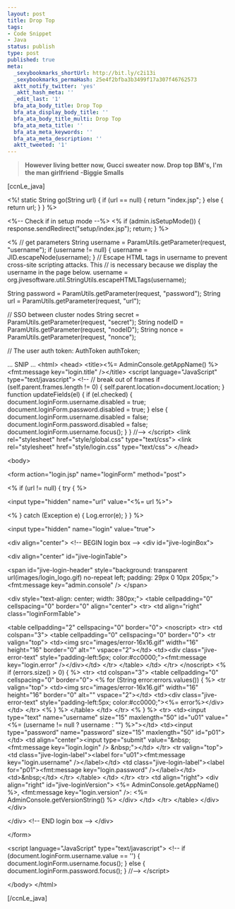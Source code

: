 ```yaml
---
layout: post
title: Drop Top
tags:
- Code Snippet
- Java
status: publish
type: post
published: true
meta:
  _sexybookmarks_shortUrl: http://bit.ly/c2i13i
  _sexybookmarks_permaHash: 25e4f2bfba3b3499f17a307f46762573
  aktt_notify_twitter: 'yes'
  _aktt_hash_meta: ''
  _edit_last: '1'
  bfa_ata_body_title: Drop Top
  bfa_ata_display_body_title: ''
  bfa_ata_body_title_multi: Drop Top
  bfa_ata_meta_title: ''
  bfa_ata_meta_keywords: ''
  bfa_ata_meta_description: ''
  aktt_tweeted: '1'
---
```

<blockquote><strong>However living better now, Gucci sweater now. Drop top BM's, I'm the man girlfriend</strong>
<strong> -Biggie Smalls
</strong></blockquote>
[ccnLe_java]

&lt;%!
static String go(String url) {
if (url == null) {
return "index.jsp";
}
else {
return url;
}
}
%&gt;

&lt;%-- Check if in setup mode --%&gt;
&lt;%
if (admin.isSetupMode()) {
response.sendRedirect("setup/index.jsp");
return;
}
%&gt;

&lt;% // get parameters
String username = ParamUtils.getParameter(request, "username");
if (username != null) {
username = JID.escapeNode(username);
}
// Escape HTML tags in username to prevent cross-site scripting attacks. This
// is necessary because we display the username in the page below.
username = org.jivesoftware.util.StringUtils.escapeHTMLTags(username);

String password = ParamUtils.getParameter(request, "password");
String url = ParamUtils.getParameter(request, "url");

// SSO between cluster nodes
String secret = ParamUtils.getParameter(request, "secret");
String nodeID = ParamUtils.getParameter(request, "nodeID");
String nonce = ParamUtils.getParameter(request, "nonce");

// The user auth token:
AuthToken authToken;

... SNIP ...
&lt;html&gt;
&lt;head&gt;
&lt;title&gt;&lt;%= AdminConsole.getAppName() %&gt; &lt;fmt:message key="login.title" /&gt;&lt;/title&gt;
&lt;script language="JavaScript" type="text/javascript"&gt;
&lt;!--
// break out of frames
if (self.parent.frames.length != 0) {
self.parent.location=document.location;
}
function updateFields(el) {
if (el.checked) {
document.loginForm.username.disabled = true;
document.loginForm.password.disabled = true;
}
else {
document.loginForm.username.disabled = false;
document.loginForm.password.disabled = false;
document.loginForm.username.focus();
}
}
//--&gt;
&lt;/script&gt;
&lt;link rel="stylesheet" href="style/global.css" type="text/css"&gt;
&lt;link rel="stylesheet" href="style/login.css" type="text/css"&gt;
&lt;/head&gt;

&lt;body&gt;

&lt;form action="login.jsp" name="loginForm" method="post"&gt;

&lt;%  if (url != null) { try { %&gt;

&lt;input type="hidden" name="url" value="&lt;%= url %&gt;"&gt;

&lt;%  } catch (Exception e) { Log.error(e); } } %&gt;

&lt;input type="hidden" name="login" value="true"&gt;

&lt;div align="center"&gt;
&lt;!-- BEGIN login box --&gt;
&lt;div id="jive-loginBox"&gt;

&lt;div align="center" id="jive-loginTable"&gt;

&lt;span id="jive-login-header" style="background: transparent url(images/login_logo.gif) no-repeat left; padding: 29px 0 10px 205px;"&gt;
&lt;fmt:message key="admin.console" /&gt;
&lt;/span&gt;

&lt;div style="text-align: center; width: 380px;"&gt;
&lt;table cellpadding="0" cellspacing="0" border="0" align="center"&gt;
&lt;tr&gt;
&lt;td align="right" class="loginFormTable"&gt;

&lt;table cellpadding="2" cellspacing="0" border="0"&gt;
&lt;noscript&gt;
&lt;tr&gt;
&lt;td colspan="3"&gt;
&lt;table cellpadding="0" cellspacing="0" border="0"&gt;
&lt;tr valign="top"&gt;
&lt;td&gt;&lt;img src="images/error-16x16.gif" width="16" height="16" border="0" alt="" vspace="2"&gt;&lt;/td&gt;
&lt;td&gt;&lt;div class="jive-error-text" style="padding-left:5px; color:#cc0000;"&gt;&lt;fmt:message key="login.error" /&gt;&lt;/div&gt;&lt;/td&gt;
&lt;/tr&gt;
&lt;/table&gt;
&lt;/td&gt;
&lt;/tr&gt;
&lt;/noscript&gt;
&lt;%  if (errors.size() &gt; 0) { %&gt;
&lt;tr&gt;
&lt;td colspan="3"&gt;
&lt;table cellpadding="0" cellspacing="0" border="0"&gt;
&lt;% for (String error:errors.values()) { %&gt;
&lt;tr valign="top"&gt;
&lt;td&gt;&lt;img src="images/error-16x16.gif" width="16" height="16" border="0" alt="" vspace="2"&gt;&lt;/td&gt;
&lt;td&gt;&lt;div class="jive-error-text" style="padding-left:5px; color:#cc0000;"&gt;&lt;%= error%&gt;&lt;/div&gt;&lt;/td&gt;
&lt;/tr&gt;
&lt;% } %&gt;
&lt;/table&gt;
&lt;/td&gt;
&lt;/tr&gt;
&lt;%  } %&gt;
&lt;tr&gt;
&lt;td&gt;&lt;input type="text" name="username" size="15" maxlength="50" id="u01" value="&lt;%= (username != null ? username : "") %&gt;"&gt;&lt;/td&gt;
&lt;td&gt;&lt;input type="password" name="password" size="15" maxlength="50" id="p01"&gt;&lt;/td&gt;
&lt;td align="center"&gt;&lt;input type="submit" value="&amp;nbsp; &lt;fmt:message key="login.login" /&gt; &amp;nbsp;"&gt;&lt;/td&gt;
&lt;/tr&gt;
&lt;tr valign="top"&gt;
&lt;td class="jive-login-label"&gt;&lt;label for="u01"&gt;&lt;fmt:message key="login.username" /&gt;&lt;/label&gt;&lt;/td&gt;
&lt;td class="jive-login-label"&gt;&lt;label for="p01"&gt;&lt;fmt:message key="login.password" /&gt;&lt;/label&gt;&lt;/td&gt;
&lt;td&gt;&amp;nbsp;&lt;/td&gt;
&lt;/tr&gt;
&lt;/table&gt;
&lt;/td&gt;
&lt;/tr&gt;
&lt;tr&gt;
&lt;td align="right"&gt;
&lt;div align="right" id="jive-loginVersion"&gt;
&lt;%= AdminConsole.getAppName() %&gt;, &lt;fmt:message key="login.version" /&gt;: &lt;%= AdminConsole.getVersionString() %&gt;
&lt;/div&gt;
&lt;/td&gt;
&lt;/tr&gt;
&lt;/table&gt;
&lt;/div&gt;
&lt;/div&gt;

&lt;/div&gt;
&lt;!-- END login box --&gt;
&lt;/div&gt;

&lt;/form&gt;

&lt;script language="JavaScript" type="text/javascript"&gt;
&lt;!--
if (document.loginForm.username.value == '')  {
document.loginForm.username.focus();
} else {
document.loginForm.password.focus();
}
//--&gt;
&lt;/script&gt;

&lt;/body&gt;
&lt;/html&gt;

[/ccnLe_java]
<div id="_mcePaste" style="position: absolute; left: -10000px; top: 0px; width: 1px; height: 1px; overflow: hidden;">&lt;%--
-    $RCSfile$
-    $Revision: 10667 $
-    $Date: 2008-07-14 14:14:29 -0500 (Mon, 14 Jul2008) $
--%&gt;

&lt;%@ page import="org.jivesoftware.admin.AdminConsole,

org.jivesoftware.openfire.admin.AdminManager"
errorPage="error.jsp"
%&gt;
&lt;%@ page

import="org.jivesoftware.openfire.clearspace.Clearspa

ceManager"%&gt;
&lt;%@ page

import="org.jivesoftware.openfire.cluster.ClusterMana

ger" %&gt;
&lt;%@ page

import="org.jivesoftware.openfire.container.AdminCons

olePlugin" %&gt;
&lt;%@ page import="org.xmpp.packet.JID" %&gt;
&lt;%@ page import="org.jivesoftware.openfire.auth.*" %&gt;
&lt;%@ page import="java.util.HashMap" %&gt;
&lt;%@ page import="java.util.Map" %&gt;
&lt;%@ page import="org.jivesoftware.util.*" %&gt;

&lt;%@ taglib uri="http://java.sun.com/jstl/core_rt"

prefix="c" %&gt;
&lt;%@ taglib uri="http://java.sun.com/jstl/fmt_rt"

prefix="fmt" %&gt;

&lt;%-- Define Administration Bean --%&gt;
&lt;jsp:useBean id="admin"

class="org.jivesoftware.util.WebManager"  /&gt;
&lt;% admin.init(request, response, session,

application, out ); %&gt;

&lt;%!
static String go(String url) {
if (url == null) {
return "index.jsp";
}
else {
return url;
}
}
%&gt;

&lt;%-- Check if in setup mode --%&gt;
&lt;%
if (admin.isSetupMode()) {
response.sendRedirect("setup/index.jsp");
return;
}
%&gt;

&lt;% // get parameters
String username = ParamUtils.getParameter

(request, "username");
if (username != null) {
username = JID.escapeNode(username);
}
// Escape HTML tags in username to prevent

cross-site scripting attacks. This
// is necessary because we display the username

in the page below.
username =

org.jivesoftware.util.StringUtils.escapeHTMLTags

(username);

String password = ParamUtils.getParameter

(request, "password");
String url = ParamUtils.getParameter(request,

"url");

// SSO between cluster nodes
String secret = ParamUtils.getParameter(request,

"secret");
String nodeID = ParamUtils.getParameter(request,

"nodeID");
String nonce = ParamUtils.getParameter(request,

"nonce");

// The user auth token:
AuthToken authToken;

// Check the request/response for a login token

Map&lt;String, String&gt; errors = new HashMap&lt;String,

String&gt;();

if (ParamUtils.getBooleanParameter(request,

"login")) {
try {
if (!AdminManager.getInstance

().isUserAdmin(username, true)) {
throw new UnauthorizedException("User

'" + username + "' not allowed to login.");
}
if (secret != null &amp;&amp; nodeID != null) {
if (StringUtils.hash

(AdminConsolePlugin.secret).equals(secret) &amp;&amp;

ClusterManager.isClusterMember(Base64.decode(nodeID,

Base64.URL_SAFE))) {
authToken = new AuthToken

(username);
}
else if ("clearspace".equals(nodeID)

&amp;&amp; ClearspaceManager.isEnabled()) {
ClearspaceManager csmanager =

ClearspaceManager.getInstance();
String sharedSecret =

csmanager.getSharedSecret();
if (nonce == null || sharedSecret

== null || !csmanager.isValidNonce(nonce) ||
!StringUtils.hash

(username + ":" + sharedSecret + ":" + nonce).equals

(secret)) {
throw new

UnauthorizedException("SSO failed. Invalid secret was

provided");
}
authToken = new AuthToken

(username);
}
else {
throw new UnauthorizedException

("SSO failed. Invalid secret or node ID was

provided");
}
}
else {
authToken = AuthFactory.authenticate

(username, password);
}
session.setAttribute

("jive.admin.authToken", authToken);
response.sendRedirect(go(url));
return;
}
catch (ConnectionException ue) {
Log.debug(ue);
if (ClearspaceManager.isEnabled()) {
if (session.getAttribute

("prelogin.setup.error.firstTime.connection") !=

null) {
session.removeAttribute

("prelogin.setup.error.firstTime.connection");
session.setAttribute

("prelogin.setup.error",

"prelogin.setup.error.clearspace.connection");
session.setAttribute

("prelogin.setup.sidebar", "true");
session.setAttribute

("prelogin.setup.sidebar.title",

"prelogin.setup.sidebar.title.clearspace");
session.setAttribute

("prelogin.setup.sidebar.link", "clearspace-

integration-prelogin.jsp");
response.sendRedirect(go

("setup/clearspace-integration-prelogin.jsp"));
} else {
session.setAttribute

("prelogin.setup.error.firstTime.connection", true);
errors.put("connection",

LocaleUtils.getLocalizedString

("login.failed.connection.clearspace"));
}
} else {
errors.put("connection",

LocaleUtils.getLocalizedString

("login.failed.connection"));
}
}
catch (InternalUnauthenticatedException ue) {
Log.debug(ue);
if (ClearspaceManager.isEnabled()) {
if (session.getAttribute

("prelogin.setup.error.firstTime.sharedsecret") !=

null) {
session.removeAttribute

("prelogin.setup.error.firstTime.sharedsecret");
session.setAttribute

("prelogin.setup.error",

"prelogin.setup.error.clearspace.sharedsecret");
session.setAttribute

("prelogin.setup.sidebar", "true");
session.setAttribute

("prelogin.setup.sidebar.title",

"prelogin.setup.sidebar.title.clearspace");
session.setAttribute

("prelogin.setup.sidebar.link", "clearspace-

integration-prelogin.jsp");
response.sendRedirect(go

("setup/clearspace-integration-prelogin.jsp"));
} else {
session.setAttribute

("prelogin.setup.error.firstTime.sharedsecret",

true);
errors.put("authentication",

LocaleUtils.getLocalizedString

("login.failed.authentication.clearspace"));
}
} else {
errors.put("authentication",

LocaleUtils.getLocalizedString

("login.failed.authentication"));
}
}
catch (UnauthorizedException ue) {
Log.debug(ue);
errors.put("unauthorized",

LocaleUtils.getLocalizedString

("login.failed.unauthorized"));
}
}
%&gt;

&lt;!DOCTYPE HTML PUBLIC "-//W3C//DTD HTML 4.01

Transitional//EN"&gt;

&lt;html&gt;
&lt;head&gt;
&lt;title&gt;&lt;%= AdminConsole.getAppName() %&gt;

&lt;fmt:message key="login.title" /&gt;&lt;/title&gt;
&lt;script language="JavaScript"

type="text/javascript"&gt;
&lt;!--
// break out of frames
if (self.parent.frames.length != 0) {

self.parent.location=document.location;
}
function updateFields(el) {
if (el.checked) {
document.loginForm.username.disabled

= true;
document.loginForm.password.disabled

= true;
}
else {
document.loginForm.username.disabled

= false;
document.loginForm.password.disabled

= false;
document.loginForm.username.focus();
}
}
//--&gt;
&lt;/script&gt;
&lt;link rel="stylesheet" href="style/global.css"

type="text/css"&gt;
&lt;link rel="stylesheet" href="style/login.css"

type="text/css"&gt;
&lt;/head&gt;

&lt;body&gt;

&lt;form action="login.jsp" name="loginForm"

method="post"&gt;

&lt;%  if (url != null) { try { %&gt;

&lt;input type="hidden" name="url" value="&lt;%= url

%&gt;"&gt;

&lt;%  } catch (Exception e) { Log.error(e); } } %&gt;

&lt;input type="hidden" name="login" value="true"&gt;

&lt;div align="center"&gt;
&lt;!-- BEGIN login box --&gt;
&lt;div id="jive-loginBox"&gt;

&lt;div align="center" id="jive-loginTable"&gt;

&lt;span id="jive-login-header"

style="background: transparent url

(images/login_logo.gif) no-repeat left; padding: 29px

0 10px 205px;"&gt;
&lt;fmt:message key="admin.console" /&gt;
&lt;/span&gt;

&lt;div style="text-align: center; width:

380px;"&gt;
&lt;table cellpadding="0" cellspacing="0"

border="0" align="center"&gt;
&lt;tr&gt;
&lt;td align="right"

class="loginFormTable"&gt;

&lt;table cellpadding="2"

cellspacing="0" border="0"&gt;
&lt;noscript&gt;
&lt;tr&gt;
&lt;td colspan="3"&gt;
&lt;table

cellpadding="0" cellspacing="0" border="0"&gt;
&lt;tr valign="top"&gt;
&lt;td&gt;&lt;img

src="images/error-16x16.gif" width="16" height="16"

border="0" alt="" vspace="2"&gt;&lt;/td&gt;
&lt;td&gt;&lt;div

class="jive-error-text" style="padding-left:5px;

color:#cc0000;"&gt;&lt;fmt:message key="login.error"

/&gt;&lt;/div&gt;&lt;/td&gt;
&lt;/tr&gt;
&lt;/table&gt;
&lt;/td&gt;
&lt;/tr&gt;
&lt;/noscript&gt;
&lt;%  if (errors.size() &gt; 0) {

%&gt;
&lt;tr&gt;
&lt;td colspan="3"&gt;
&lt;table

cellpadding="0" cellspacing="0" border="0"&gt;
&lt;% for

(String error:errors.values()) { %&gt;
&lt;tr valign="top"&gt;
&lt;td&gt;&lt;img

src="images/error-16x16.gif" width="16" height="16"

border="0" alt="" vspace="2"&gt;&lt;/td&gt;
&lt;td&gt;&lt;div

class="jive-error-text" style="padding-left:5px;

color:#cc0000;"&gt;&lt;%= error%&gt;&lt;/div&gt;&lt;/td&gt;
&lt;/tr&gt;
&lt;% } %&gt;
&lt;/table&gt;
&lt;/td&gt;
&lt;/tr&gt;
&lt;%  } %&gt;
&lt;tr&gt;
&lt;td&gt;&lt;input type="text"

name="username" size="15" maxlength="50" id="u01"

value="&lt;%= (username != null ? username : "")

%&gt;"&gt;&lt;/td&gt;
&lt;td&gt;&lt;input

type="password" name="password" size="15"

maxlength="50" id="p01"&gt;&lt;/td&gt;
&lt;td align="center"&gt;&lt;input

type="submit" value="&amp;nbsp; &lt;fmt:message

key="login.login" /&gt; &amp;nbsp;"&gt;&lt;/td&gt;
&lt;/tr&gt;
&lt;tr valign="top"&gt;
&lt;td class="jive-login-

label"&gt;&lt;label for="u01"&gt;&lt;fmt:message

key="login.username" /&gt;&lt;/label&gt;&lt;/td&gt;
&lt;td class="jive-login-

label"&gt;&lt;label for="p01"&gt;&lt;fmt:message

key="login.password" /&gt;&lt;/label&gt;&lt;/td&gt;
&lt;td&gt;&amp;nbsp;&lt;/td&gt;
&lt;/tr&gt;
&lt;/table&gt;
&lt;/td&gt;
&lt;/tr&gt;
&lt;tr&gt;
&lt;td align="right"&gt;
&lt;div align="right" id="jive-

loginVersion"&gt;
&lt;%= AdminConsole.getAppName()

%&gt;, &lt;fmt:message key="login.version" /&gt;: &lt;%=

AdminConsole.getVersionString() %&gt;
&lt;/div&gt;
&lt;/td&gt;
&lt;/tr&gt;
&lt;/table&gt;
&lt;/div&gt;
&lt;/div&gt;

&lt;/div&gt;
&lt;!-- END login box --&gt;
&lt;/div&gt;

&lt;/form&gt;

&lt;script language="JavaScript" type="text/javascript"&gt;
&lt;!--
if (document.loginForm.username.value == '')  {
document.loginForm.username.focus();
} else {
document.loginForm.password.focus();
}
//--&gt;
&lt;/script&gt;

&lt;/body&gt;
&lt;/html&gt;

</div>
